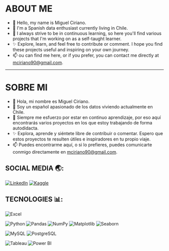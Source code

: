 # ABOUT ME

- 👋 Hello, my name is Miguel Ciriano.
- 👀 I'm a Spanish data enthusiast currently living in Chile.
- 🌱 I always strive to be in continuous learning, so here you'll find various projects that I'm working on as a self-taught learner.
- ✨ Explore, learn, and feel free to contribute or comment. I hope you find these projects useful and inspiring on your own journey.
- 📫 ou can find me here, or if you prefer, you can contact me directly at mciriano90@gmail.com.

----------------------------------------------------------------------------------------------------------------------------------------------

# SOBRE MI

- 👋 Hola, mi nombre es Miguel Ciriano.
- 👀 Soy un español apasionado de los datos viviendo actualmente en Chile.
- 🌱 Siempre me esfuerzo por estar en continuo aprendizaje, por eso aquí encontrarás varios proyectos en los que estoy trabajando de forma autodidacta.
- ✨ Explora, aprende y siéntete libre de contribuir o comentar. Espero que estos proyectos te resulten útiles e inspiradores en tu propio viaje.
- 📫 Puedes encontrarme aquí, o si lo prefieres, puedes comunicarte conmigo directamente en mciriano90@gmail.com.

## SOCIAL MEDIA 🌏:

[![LinkedIn](https://img.shields.io/badge/LinkedIn-%230077B5.svg?logo=linkedin&logoColor=white)](https://www.linkedin.com/in/miguel-ciriano-martin/)
[![Kaggle](https://img.shields.io/badge/Kaggle-%2320BEFF.svg?logo=kaggle&logoColor=white)](https://www.kaggle.com/miguelciriano)


## TECNOLOGIES 📊:

![Excel](https://img.shields.io/badge/Excel-217346?style=for-the-badge&logo=microsoftexcel&logoColor=white)

![Python](https://img.shields.io/badge/python-3670A0?style=for-the-badge&logo=python&logoColor=ffdd54)
![Pandas](https://img.shields.io/badge/pandas-150458?style=for-the-badge&logo=pandas&logoColor=white)
![NumPy](https://img.shields.io/badge/numpy-013243?style=for-the-badge&logo=numpy&logoColor=white)
![Matplotlib](https://img.shields.io/badge/matplotlib-377EB8?style=for-the-badge&logo=matplotlib&logoColor=white)
![Seaborn](https://img.shields.io/badge/seaborn-4E79A7?style=for-the-badge&logo=seaborn&logoColor=white)

![MySQL](https://img.shields.io/badge/mysql-4479A1?style=for-the-badge&logo=mysql&logoColor=white)
![PostgreSQL](https://img.shields.io/badge/postgresql-336791?style=for-the-badge&logo=postgresql&logoColor=white)

![Tableau](https://img.shields.io/badge/Tableau-E97627?style=for-the-badge&logo=tableau&logoColor=white)
![Power BI](https://img.shields.io/badge/Power%20BI-F2C811?style=for-the-badge&logo=powerbi&logoColor=black)
